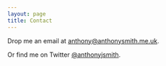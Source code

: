 ```yaml
---
layout: page
title: Contact
---
```

Drop me an email at [anthony@anthonysmith.me.uk](mailto:anthony@anthonysmith.me.uk).

Or find me on Twitter [@anthonyjsmith](https://twitter.com/anthonyjsmith).
